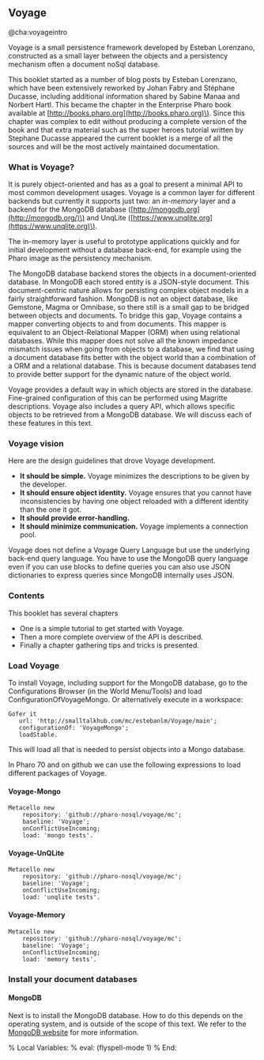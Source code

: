 ## Voyage@cha:voyageintroVoyage is a small persistence framework developed by Esteban Lorenzano, constructed as a small layer between the objects and a persistency mechanism often a document noSql database. This booklet started as a number of blog posts by Esteban Lorenzano, which have been extensively reworked by Johan Fabry and Stéphane Ducasse, including additional information shared by Sabine Manaa and Norbert Hartl. This became the chapter in the Enterprise Pharo book available at [http://books.pharo.org](http://books.pharo.org)\). Since this chapter was complex to edit without producing a complete version of the book and that extra material such as the super heroes tutorial written by Stephane Ducasse appeared the current booklet is a merge of all the sources and will be the most actively maintained documentation. ### What is Voyage?It is purely object-oriented and has as a goal to present a minimal API to most common development usages. Voyage is a common layer for different backends but currently it supports just two: an _in-memory_ layer and a backend for the MongoDB database \([http://mongodb.org](http://mongodb.org/)\) and UnqLite \([https://www.unqlite.org](https://www.unqlite.org)\).The in-memory layer is useful to prototype applications quickly and for initial development without a database back-end, for example using the Pharo image as the persistency mechanism.The MongoDB database backend stores the objects in a document-oriented database. In MongoDB each stored entity is a JSON-style document. This document-centric nature allows for persisting complex object models in a fairly straightforward fashion. MongoDB is not an object database, like Gemstone, Magma or Omnibase, so there still is a small gap to be bridged between objects and documents. To bridge this gap, Voyage contains a mapper converting objects to and from documents. This mapper is equivalent to an Object-Relational Mapper \(ORM\) when using relational databases. While this mapper does not solve all the known impedance mismatch issues when going from objects to a database, we find that using a document database fits better with the object world than a combination of a ORM and a relational database. This is because document databases tend to provide better support for the dynamic nature of the object world.Voyage provides a default way in which objects are stored in the database. Fine-grained configuration of this can be performed using Magritte descriptions. Voyage also includes a query API, which allows specific objects to be retrieved from a MongoDB database. We will discuss each of these features in this text.### Voyage vision Here are the design guidelines that drove Voyage development. - **It should be simple.** Voyage minimizes the descriptions to be given by the developer.- **It should ensure object identity.** Voyage ensures that you cannot have inconsistencies by having one object reloaded with a different identity than the one it got. - **It should provide error-handling.**- **It should minimize communication.** Voyage implements a connection pool. Voyage does not define a Voyage Query Language but use the underlying back-end query language. You have to use the MongoDB query language even if you can use blocks to define queries you can also use JSON dictionaries to express queries since MongoDB internally uses JSON. ### Contents This booklet has several chapters- One is a simple tutorial to get started with Voyage.- Then a more complete overview of the API is described.- Finally a chapter gathering tips and tricks is presented.### Load VoyageTo install Voyage, including support for the MongoDB database, go to the Configurations Browser \(in the World Menu/Tools\) and load ConfigurationOfVoyageMongo. Or alternatively execute in a workspace:```Gofer it
   url: 'http://smalltalkhub.com/mc/estebanlm/Voyage/main';
   configurationOf: 'VoyageMongo';
   loadStable.```This will load all that is needed to persist objects into a Mongo database.In Pharo 70 and on github we can use the following expressions to load different packages of Voyage.#### Voyage-Mongo```Metacello new
    repository: 'github://pharo-nosql/voyage/mc';
    baseline: 'Voyage';
    onConflictUseIncoming;
    load: 'mongo tests'.```#### Voyage-UnQLite```Metacello new
    repository: 'github://pharo-nosql/voyage/mc';
    baseline: 'Voyage';
    onConflictUseIncoming;
    load: 'unqlite tests'.```#### Voyage-Memory```Metacello new
    repository: 'github://pharo-nosql/voyage/mc';
    baseline: 'Voyage';
    onConflictUseIncoming;
    load: 'memory tests'.```### Install your document databases#### MongoDBNext is to install the MongoDB database. How to do this depends on the operating system, and is outside of the scope of this text. We refer to the [MongoDB website](http://www.mongodb.org/downloads) for more information.%  Local Variables:%  eval: (flyspell-mode 1)%  End: